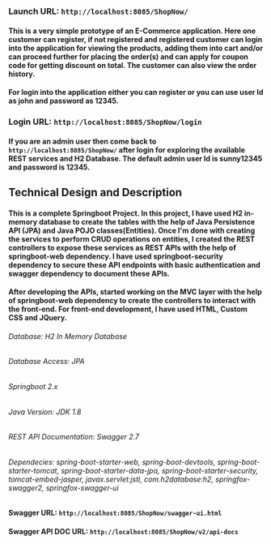 ### Launch URL: `http://localhost:8085/ShopNow/`

#### This is a very simple prototype of an E-Commerce application. Here one customer can register, if not registered and registered customer can login into the application for viewing the products, adding them into cart and/or can proceed further for placing the order(s) and can apply for coupon code for getting discount on total. The customer can also view the order history.

#### For login into the application either you can register or you can use user Id as john and password as 12345.
### Login URL: `http://localhost:8085/ShopNow/login`

#### If you are an admin user then come back to `http://localhost:8085/ShopNow/` after login for exploring the available REST services and H2 Database. The default admin user Id is sunny12345 and password is 12345.

##                                               Technical Design and Description
 
#### This is a complete Springboot Project. In this project, I have used H2 in-memory database to create the tables with the help of Java Persistence API (JPA) and Java POJO classes(Entities). Once I'm done with creating the services to perform CRUD operations on entities, I created the REST controllers to expose these services as REST APIs with the help of springboot-web dependency. I have used springboot-security dependency to secure these API endpoints with basic authentication and swagger dependency to document these APIs.

#### After developing the APIs, started working on the MVC layer with the help of springboot-web dependency to create the controllers to interact with the front-end. For front-end development, I have used HTML, Custom CSS and JQuery.


###### Database: H2 In Memory Database
###### Database Access:	JPA
###### Springboot	2.x
###### Java Version:	JDK 1.8
###### REST API Documentation: Swagger 2.7
###### Dependecies: spring-boot-starter-web, spring-boot-devtools, spring-boot-starter-tomcat, spring-boot-starter-data-jpa, spring-boot-starter-security, tomcat-embed-jasper, javax.servlet:jstl, com.h2database:h2, springfox-swagger2, springfox-swagger-ui


#### Swagger URL: `http://localhost:8085/ShopNow/swagger-ui.html`
#### Swagger API DOC URL: `http://localhost:8085/ShopNow/v2/api-docs`